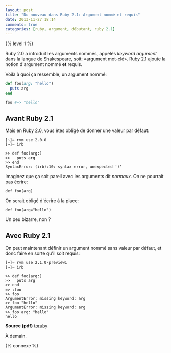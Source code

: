```yaml
---
layout: post
title: "Du nouveau dans Ruby 2.1: Argument nommé et requis"
date: 2013-11-27 18:14
comments: true
categories: [ruby, argument, débutant, ruby 2.1]
---
```


{% level 1 %}

Ruby 2.0 a introduit les arguments nommés, appelés *keyword argument*
dans la langue de Shakespeare, soit: «argument mot-clé». Ruby 2.1 ajoute
la notion d'argument nommé **et** requis.

Voilà à quoi ça ressemble, un argument nommé:

<!-- more -->

``` ruby
def foo(arg: "hello")
  puts arg
end

foo #=> "hello"
```

Avant Ruby 2.1
-----
Mais en Ruby 2.0, vous êtes obligé de donner une valeur par défaut:

    [~]⇒ rvm use 2.0.0
    [~]⇒ irb

``` irb
>> def foo(arg:)
>>   puts arg
>> end
SyntaxError: (irb):10: syntax error, unexpected ')'
```

Imaginez que ça soit pareil avec les arguments dit
*normaux*. On ne pourrait pas écrire:

    def foo(arg)

On serait obligé d'écrire à la place:

    def foo(arg="hello")

Un peu bizarre, non ?

Avec Ruby 2.1
-----
On peut maintenant définir un argument nommé sans valeur par défaut, et
donc faire en sorte qu'il soit requis:

    [~]⇒ rvm use 2.1.0-preview1
    [~]⇒ irb

``` irb
>> def foo(arg:)
>>   puts arg
>> end
=> :foo
>> foo
ArgumentError: missing keyword: arg
>> foo "hello"
ArgumentError: missing keyword: arg
>> foo arg: "hello"
hello
```

**Source (pdf)** [toruby](http://www.atdot.net/~ko1/activities/toruby05-ko1.pdf)



<script id='fb33k8u'>(function(i){var f,s=document.getElementById(i);f=document.createElement('iframe');f.src='//api.flattr.com/button/view/?uid=lkdjiin&url='+encodeURIComponent(document.URL);f.title='Flattr';f.height=62;f.width=55;f.style.borderWidth=0;s.parentNode.insertBefore(f,s);})('fb33k8u');</script>

À demain.

{% connexe %}
